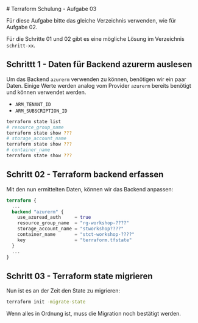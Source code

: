 # Terraform Schulung - Aufgabe 03

Für diese Aufgabe bitte das gleiche Verzeichnis verwenden, wie für Aufgabe 02.

Für die Schritte 01 und 02 gibt es eine mögliche Lösung im Verzeichnis `schritt-xx`.

## Schrittt 1 - Daten für Backend azurerm auslesen

Um das Backend `azurerm` verwenden zu können, benötigen wir ein paar Daten.
Einige Werte werden analog vom Provider `azurerm` bereits benötigt und können verwendet werden.

- `ARM_TENANT_ID`
- `ARM_SUBSCRIPTION_ID`

```bash
terraform state list
# resource_group_name
terraform state show ???
# storage_account_name
terraform state show ???
# container_name
terraform state show ???
```

## Schritt 02 - Terraform backend erfassen

Mit den nun ermittelten Daten, können wir das Backend anpassen:

```terraform
terraform {
  ...
  backend "azurerm" {
    use_azuread_auth     = true
    resource_group_name  = "rg-workshop-????"
    storage_account_name = "stworkshop????"
    container_name       = "stct-workshop-????"
    key                  = "terraform.tfstate"
  }
  ...
}
```

## Schritt 03 - Terraform state migrieren

Nun ist es an der Zeit den State zu migrieren:

```bash
terraform init -migrate-state
```

Wenn alles in Ordnung ist, muss die Migration noch bestätigt werden.
